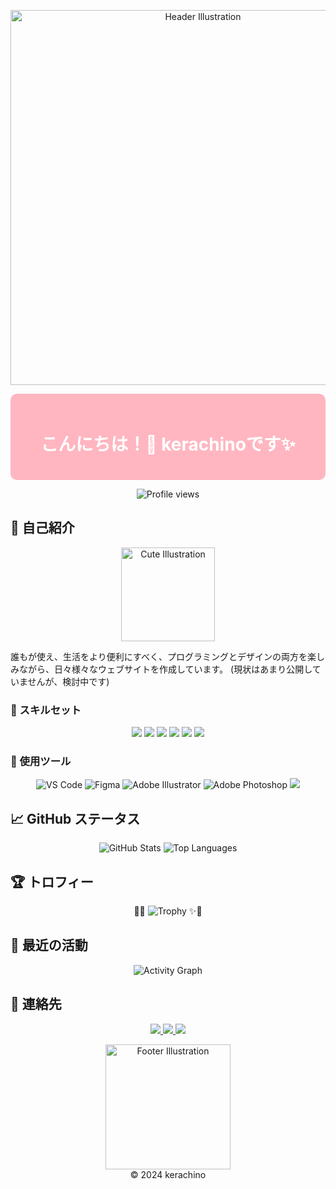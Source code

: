 <!-- ヘッダー -->
<p align="center">
  <img src="https://i.imgur.com/あなたの可愛いヘッダーイラスト.png" alt="Header Illustration" width="600"/>
</p>

<!-- 挨拶セクション -->
<div align="center" style="background-color: #FFB6C1; padding: 20px; border-radius: 10px;">
  <h1 style="color: white;">
    こんにちは！👋  
    kerachinoです✨
  </h1>
</div>

<!-- プロフィール閲覧カウンター -->
<p align="center">
  <img src="https://komarev.com/ghpvc/?username=kerachino&style=flat&color=FFB6C1" alt="Profile views" />
</p>

<!-- 自己紹介セクション -->

## 🌈 自己紹介

<p align="center">
  <img src="https://i.imgur.com/あなたの可愛いイラスト.png" alt="Cute Illustration" width="150"/>
</p>

誰もが使え、生活をより便利にすべく、プログラミングとデザインの両方を楽しみながら、日々様々なウェブサイトを作成しています。
(現状はあまり公開していませんが、検討中です)

### 💖 スキルセット

<p align="center">
  <!-- スキルセットのバッジをピンクに統一 -->
  <img src="https://img.shields.io/badge/JavaScript-FFB6C1?style=for-the-badge&logo=javascript&logoColor=white" />
  <img src="https://img.shields.io/badge/Python-FFB6C1?style=for-the-badge&logo=python&logoColor=white" />
  <img src="https://img.shields.io/badge/HTML5-FFB6C1?style=for-the-badge&logo=html5&logoColor=white" />
  <img src="https://img.shields.io/badge/CSS3-FFB6C1?style=for-the-badge&logo=css3&logoColor=white" />
  <img src="https://img.shields.io/badge/React-FFB6C1?style=for-the-badge&logo=react&logoColor=white" />
  <img src="https://img.shields.io/badge/TailwindCSS-FFB6C1?style=for-the-badge&logo=tailwind-css&logoColor=white" />
  <!-- <img src="https://img.shields.io/badge/Figma-FFB6C1?style=for-the-badge&logo=figma&logoColor=white" /> -->
</p>

### 🌟 使用ツール

<p align="center">
  <!-- 使用ツールのバッジをピンクに統一 -->
  <img src="https://img.shields.io/badge/VS%20Code-FFB6C1?style=for-the-badge&logo=visual-studio-code&logoColor=white" alt="VS Code" />
  <img src="https://img.shields.io/badge/Figma-FFB6C1?style=for-the-badge&logo=figma&logoColor=white" alt="Figma" />
  <img src="https://img.shields.io/badge/Adobe%20Illustrator-FFB6C1?style=for-the-badge&logo=adobe-illustrator&logoColor=white" alt="Adobe Illustrator" />
  <img src="https://img.shields.io/badge/Adobe%20Photoshop-FFB6C1?style=for-the-badge&logo=adobe-photoshop&logoColor=white" alt="Adobe Photoshop" />
  <img src="https://img.shields.io/badge/Git-FFB6C1?style=for-the-badge&logo=git&logoColor=white" />
</p>

## 📈 GitHub ステータス

<p align="center">
  <img src="https://github-readme-stats.vercel.app/api?username=kerachino&show_icons=true&theme=pink&hide_border=true&count_private=true&title_color=FFB6C1&icon_color=FFB6C1&text_color=333333&bg_color=FFFFFF" alt="GitHub Stats" />
  <img src="https://github-readme-stats.vercel.app/api/top-langs/?username=kerachino&layout=compact&theme=pink&hide_border=true&title_color=FFB6C1&text_color=333333&bg_color=FFFFFF" alt="Top Languages" />
</p>

## 🏆 トロフィー

<p align="center">
  🎀✨
  <img src="https://github-profile-trophy.vercel.app/?username=kerachino&theme=shades-of-purple&no-bg=true&column=5&row=1&margin-w=15&margin-h=15" alt="Trophy" />
  ✨🎀
</p>

<!-- または、カスタム画像を使用 -->
<!--
<p align="center">
  <img src="https://i.imgur.com/your-custom-pink-trophy.png" alt="Trophy" width="300"/>
</p>
-->

## 📝 最近の活動

<p align="center">
  <img src="https://github-readme-activity-graph.vercel.app/graph?username=kerachino&theme=https://gist.githubusercontent.com/kerachino/e8815034878414677841d37510b7a653/raw/custom-pink-theme.json&hide_border=true" alt="Activity Graph" />
</p>

## 💌 連絡先

<p align="center">
  <a href="mailto:kerachino@example.com">
    <img src="https://img.shields.io/badge/Email-FFB6C1?style=for-the-badge&logo=gmail&logoColor=white" />
  </a>
  <a href="https://twitter.com/kerachino" target="_blank">
    <img src="https://img.shields.io/badge/Twitter-FFB6C1?style=for-the-badge&logo=x&logoColor=white" />
  </a>
  <a href="https://instagram.com/shoh.frf" target="_blank">
    <img src="https://img.shields.io/badge/Instagram-FFB6C1?style=for-the-badge&logo=instagram&logoColor=white" />
  </a>
</p>

<!-- フッター -->
<p align="center">
  <img src="https://i.imgur.com/あなたの可愛いフッターイラスト.png" alt="Footer Illustration" width="200"/>
  <br>
  © 2024 kerachino
</p>
